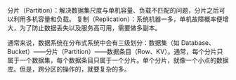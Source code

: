 分片（Partition）：解决数据集尺度与单机容量、负载不匹配的问题，分片之后可以利用多机容量和负载。
复制（Replication）：系统机器一多，单机故障概率便增大，为了防止数据丢失以及服务高可用，需要做多副本。

通常来说，数据系统在分布式系统中会有三级划分：数据集（如 Database、Bucket）——分片（Partition）——数据条目（Row、KV）。通常，每个分片只属于一个数据集，每个数据条目只属于一个分片。单个分片，就像一个小点的数据库。但是，跨分区的操作的，就要复杂的多。
